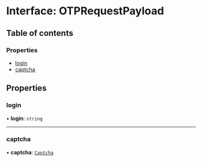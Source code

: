 # Interface: OTPRequestPayload

## Table of contents

### Properties

- [login](OTPRequestPayload.md#login)
- [captcha](OTPRequestPayload.md#captcha)

## Properties

### login

• **login**: `string`

___

### captcha

• **captcha**: [`Captcha`](Captcha.md)
